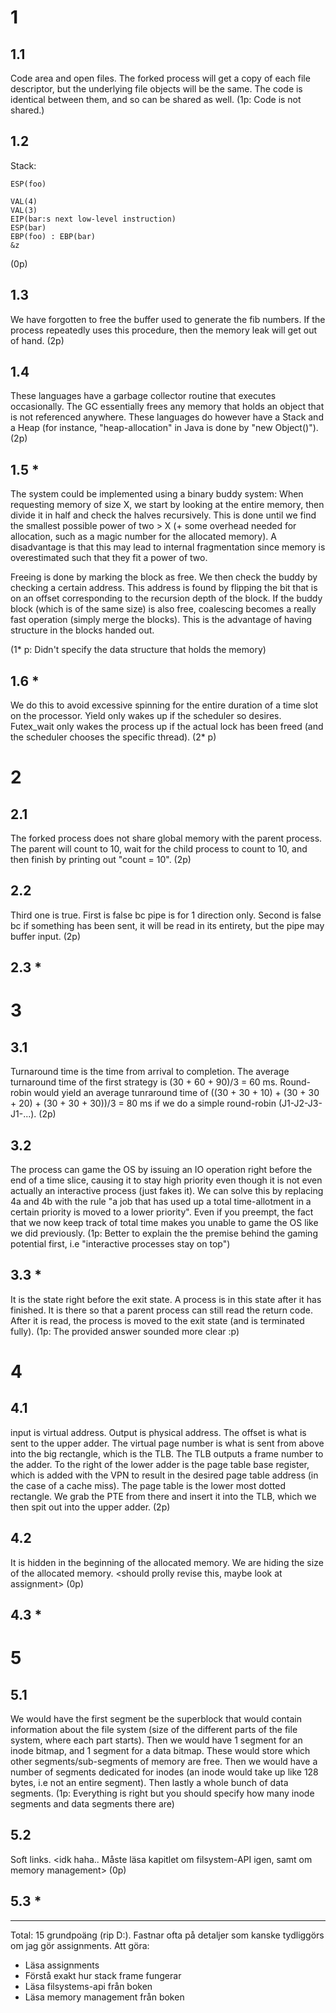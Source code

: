# 1
## 1.1
Code area and open files. The forked process will get a copy of each file descriptor, but the underlying file objects will be the same. The code is identical between them, and so can be shared as well.
(1p: Code is not shared.)

## 1.2
Stack:

```
ESP(foo)

VAL(4)
VAL(3)
EIP(bar:s next low-level instruction)
ESP(bar)
EBP(foo) : EBP(bar)
&z
```
(0p)

## 1.3
We have forgotten to free the buffer used to generate the fib numbers. If the process repeatedly uses this procedure, then the memory leak will get out of hand.
(2p)

## 1.4
These languages have a garbage collector routine that executes occasionally. The GC essentially frees any memory that holds an object that is not referenced anywhere. These languages do however have a Stack and a Heap (for instance, "heap-allocation" in Java is done by "new Object()").
(2p)

## 1.5 *
The system could be implemented using a binary buddy system: When requesting memory of size X, we start by looking at the entire memory, then divide it in half and check the halves recursively. This is done until we find the smallest possible power of two > X (+ some overhead needed for allocation, such as a magic number for the allocated memory). A disadvantage is that this may lead to internal fragmentation since memory is overestimated such that they fit a power of two. 

Freeing is done by marking the block as free. We then check the buddy by checking a certain address. This address is found by flipping the bit that is on an offset corresponding to the recursion depth of the block. If the buddy block (which is of the same size) is also free, coalescing becomes a really fast operation (simply merge the blocks). This is the advantage of having structure in the blocks handed out.

(1* p: Didn't specify the data structure that holds the memory)

## 1.6 *
We do this to avoid excessive spinning for the entire duration of a time slot on the processor. Yield only wakes up if the scheduler so desires. Futex_wait only wakes the process up if the actual lock has been freed (and the scheduler chooses the specific thread).
(2* p)

# 2
## 2.1
The forked process does not share global memory with the parent process. The parent will count to 10, wait for the child process to count to 10, and then finish by printing out "count = 10".
(2p) 

## 2.2
Third one is true. First is false bc pipe is for 1 direction only. Second is false bc if something has been sent, it will be read in its entirety, but the pipe may buffer input.
(2p)

## 2.3 *

# 3
## 3.1
Turnaround time is the time from arrival to completion. The average turnaround time of the first strategy is (30 + 60 + 90)/3 = 60 ms. Round-robin would yield an average tunraround time of ((30 + 30 + 10) + (30 + 30 + 20) + (30 + 30 + 30))/3 = 80 ms if we do a simple round-robin (J1-J2-J3-J1-...).
(2p)

## 3.2
The process can game the OS by issuing an IO operation right before the end of a time slice, causing it to stay high priority even though it is not even actually an interactive process (just fakes it). We can solve this by replacing 4a and 4b with the rule "a job that has used up a total time-allotment in a certain priority is moved to a lower priority". Even if you preempt, the fact that we now keep track of total time makes you unable to game the OS like we did previously.
(1p: Better to explain the the premise behind the gaming potential first, i.e "interactive processes stay on top")

## 3.3 *
It is the state right before the exit state. A process is in this state after it has finished. It is there so that a parent process can still read the return code. After it is read, the process is moved to the exit state (and is terminated fully).
(1p: The provided answer sounded more clear :p)

# 4
## 4.1
input is virtual address. Output is physical address. The offset is what is sent to the upper adder. The virtual page number is what is sent from above into the big rectangle, which is the TLB. The TLB outputs a frame number to the adder. To the right of the lower adder is the page table base register, which is added with the VPN to result in the desired page table address (in the case of a cache miss). The page table is the lower most dotted rectangle. We grab the PTE from there and insert it into the TLB, which we then spit out into the upper adder.
(2p)

## 4.2
It is hidden in the beginning of the allocated memory. We are hiding the size of the allocated memory. <should prolly revise this, maybe look at assignment>
(0p)

## 4.3 *

# 5
## 5.1
We would have the first segment be the superblock that would contain information about the file system (size of the different parts of the file system, where each part starts). Then we would have 1 segment for an inode bitmap, and 1 segment for a data bitmap. These would store which other segments/sub-segments of memory are free. Then we would have a number of segments dedicated for inodes (an inode would take up like 128 bytes, i.e not an entire segment). Then lastly a whole bunch of data segments.
(1p: Everything is right but you should specify how many inode segments and data segments there are)

## 5.2
Soft links. <idk haha.. Måste läsa kapitlet om filsystem-API igen, samt om memory management>
(0p)

## 5.3 *

---
Total: 15 grundpoäng (rip D:). Fastnar ofta på detaljer som kanske tydliggörs om jag gör assignments. Att göra:

* Läsa assignments
* Förstå exakt hur stack frame fungerar
* Läsa filsystems-api från boken
* Läsa memory management från boken
